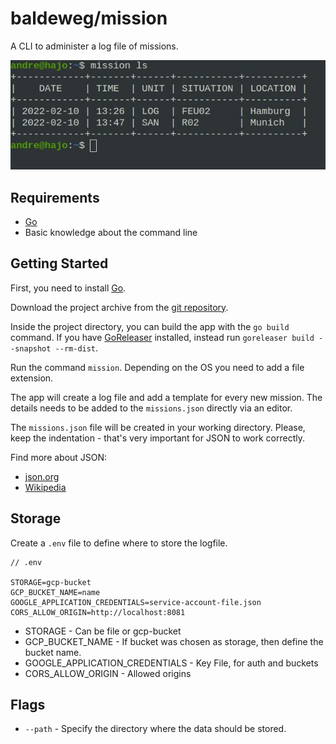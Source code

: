 # baldeweg/mission

A CLI to administer a log file of missions.

![Screenshot](screenshot.jpg)

## Requirements

- [Go](https://go.dev/)
- Basic knowledge about the command line

## Getting Started

First, you need to install [Go](https://go.dev/).

Download the project archive from the [git repository](https://github.com/abaldeweg/mission).

Inside the project directory, you can build the app with the `go build` command. If you have [GoReleaser](https://goreleaser.com/) installed, instead run `goreleaser build --snapshot --rm-dist`.

Run the command `mission`. Depending on the OS you need to add a file extension.

The app will create a log file and add a template for every new mission. The details needs to be added to the `missions.json` directly via an editor.

The `missions.json` file will be created in your working directory. Please, keep the indentation - that's very important for JSON to work correctly.

Find more about JSON:

- [json.org](https://www.json.org/json-en.html)
- [Wikipedia](https://en.m.wikipedia.org/wiki/JSON)

## Storage

Create a `.env` file to define where to store the logfile.

```env
// .env

STORAGE=gcp-bucket
GCP_BUCKET_NAME=name
GOOGLE_APPLICATION_CREDENTIALS=service-account-file.json
CORS_ALLOW_ORIGIN=http://localhost:8081
```

- STORAGE - Can be file or gcp-bucket
- GCP_BUCKET_NAME - If bucket was chosen as storage, then define the bucket name.
- GOOGLE_APPLICATION_CREDENTIALS - Key File, for auth and buckets
- CORS_ALLOW_ORIGIN - Allowed origins

## Flags

- `--path` - Specify the directory where the data should be stored.
